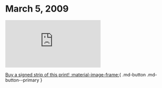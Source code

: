 # March 5, 2009

![](https://www.achewood.com/comic.php?date=03052009)

[Buy a signed strip of this print! :material-image-frame:](https://achewood-holiday-pop-up.myshopify.com/products/strip#03052009){ .md-button .md-button--primary }
